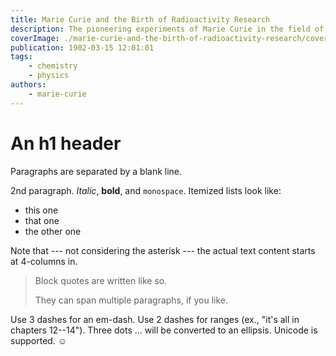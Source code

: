 ```yaml
---
title: Marie Curie and the Birth of Radioactivity Research
description: The pioneering experiments of Marie Curie in the field of radioactivity.
coverImage: ./marie-curie-and-the-birth-of-radioactivity-research/cover.jpg
publication: 1902-03-15 12:01:01
tags: 
    - chemistry
    - physics
authors: 
    - marie-curie
---
```




# An h1 header

Paragraphs are separated by a blank line.

2nd paragraph. *Italic*, **bold**, and `monospace`. Itemized lists
look like:

  * this one
  * that one
  * the other one

Note that --- not considering the asterisk --- the actual text
content starts at 4-columns in.

> Block quotes are
> written like so.
>
> They can span multiple paragraphs,
> if you like.

Use 3 dashes for an em-dash. Use 2 dashes for ranges (ex., "it's all
in chapters 12--14"). Three dots ... will be converted to an ellipsis.
Unicode is supported. ☺
